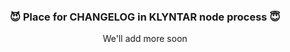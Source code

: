 <div align="center">

### 😈 Place for CHANGELOG in <b>KLYNTAR</b> node process 😇

We'll add more soon

</div>
